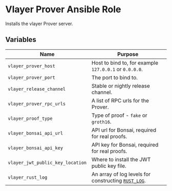 # Vlayer Prover Ansible Role

Installs the vlayer Prover server.

## Variables

| Name | Purpose |
| --- | --- |
| `vlayer_prover_host` | Host to bind to, for example `127.0.0.1` or `0.0.0.0`. |
| `vlayer_prover_port` | The port to bind to. |
| `vlayer_release_channel` | Stable or nightly release channel. |
| `vlayer_prover_rpc_urls` | A list of RPC urls for the Prover. |
| `vlayer_proof_type` | Type of proof - `fake` or `groth16`. |
| `vlayer_bonsai_api_url` | API url for Bonsai, required for real proofs. |
| `vlayer_bonsai_api_key` | API key for Bonsai, required for real proofs. |
| `vlayer_jwt_public_key_location` | Where to install the JWT public key file. |
| `vlayer_rust_log` | An array of log levels for constructing [`RUST_LOG`](https://rust-lang-nursery.github.io/rust-cookbook/development_tools/debugging/config_log.html). |
